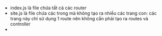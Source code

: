 - index.js là file chứa tất cả các router
- site.js là file chứa các trong mà không tạo ra nhiều các trang con: các trang này chỉ sử dụng 1 route nên không cần phải tạo ra routes và controller
-
